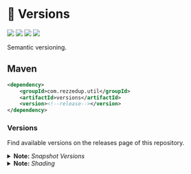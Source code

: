 <!-- Badges Config -->

[maven-central]: https://search.maven.org/artifact/com.rezzedup.util/versions "Maven Central"
[maven-central-badge]: https://img.shields.io/maven-central/v/com.rezzedup.util/versions?color=ok&label=Maven%20Central

[license]: ./LICENSE "Project License: MPL-2.0"
[license-badge]: https://img.shields.io/badge/License-MPL--2.0-blue

[java-version]: # "Java Version: 11"
[java-version-badge]: https://img.shields.io/badge/Java-11-orange

[javadoc]: https://javadoc.io/doc/com.rezzedup.util/versions "View latest javadoc"
[javadoc-badge]: https://javadoc.io/badge2/com.rezzedup.util/versions/javadoc.svg?label=Javadoc&color=%234D7A97

<!-- Header + Badges -->

# 🎯️ Versions

[![][maven-central-badge]][maven-central]
[![][license-badge]][license]
[![][java-version-badge]][java-version]
[![][javadoc-badge]][javadoc]

Semantic versioning.

## Maven

```xml
<dependency>
    <groupId>com.rezzedup.util</groupId>
    <artifactId>versions</artifactId>
    <version><!--release--></version>
</dependency>
```

### Versions

Find available versions on the releases page of this repository.

<!-- Maven Central: https://search.maven.org/artifact/com.rezzedup.util/versions -->

<details id="note-snapshot-versions">
<summary><b>Note:</b> <i>Snapshot Versions</i></summary>

> [ℹ️](#note-snapshot-versions)
> Snapshot releases are available at the following repository:
>
> ```xml
> <repositories>
>     <repository>
>         <id>ossrh-snapshots</id>
>         <url>https://s01.oss.sonatype.org/content/repositories/snapshots</url>
>     </repository>
> </repositories>
> ```
</details>

<details>
<summary><b>Note:</b> <i>Shading</i></summary>

> [ℹ️](#note-shading)
> If you intend to shade this library, please consider **relocating** the packages
> to avoid potential conflicts with other projects. This library also utilizes
> nullness annotations, which may be undesirable in a shaded uber-jar. They can
> safely be excluded, and you are encouraged to do so.
</details>
